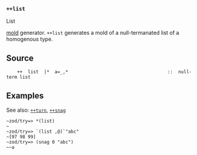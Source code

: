 ### `++list`

List

[mold]() generator. `++list` generates a mold of a null-termanated list of a
homogenous type.


Source
------

        ++  list  |*  a=_,*                                     ::  null-term list

Examples
--------

See also: [`++turn`](), [`++snag`]()

    ~zod/try=> *(list)
    ~
    ~zod/try=> `(list ,@)`"abc"
    ~[97 98 99]
    ~zod/try=> (snag 0 "abc")
    ~~a


